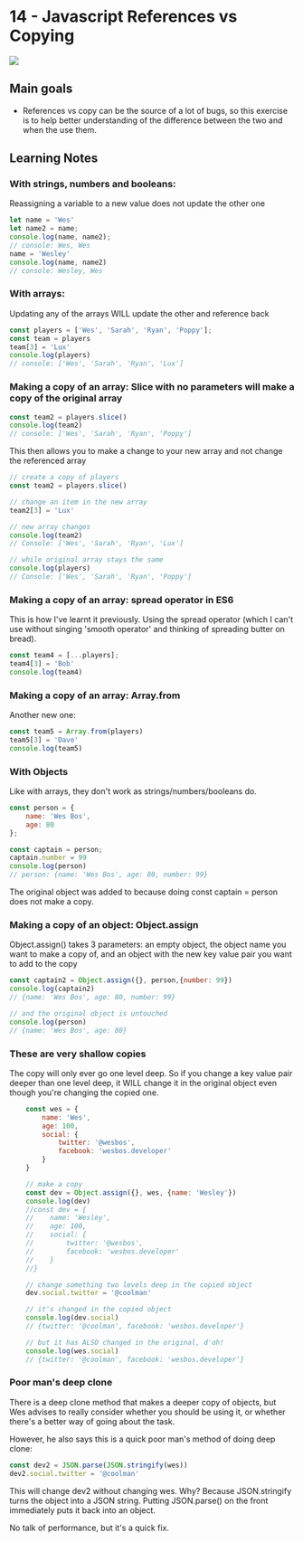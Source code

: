 # 14 - Javascript References vs Copying
![](./screenshot14.jpg)

## Main goals

- References vs copy can be the source of a lot of bugs, so this exercise is to help better understanding of the difference between the two and when the use them.

## Learning Notes
### With strings, numbers and booleans: 
Reassigning a variable to a new value does not update the other one

``` javascript
let name = 'Wes'
let name2 = name;
console.log(name, name2);
// console: Wes, Wes
name = 'Wesley'
console.log(name, name2)
// console: Wesley, Wes
```

### With arrays: 
Updating any of the arrays WILL update the other and reference back

``` javascript
const players = ['Wes', 'Sarah', 'Ryan', 'Poppy'];
const team = players
team[3] = 'Lux'
console.log(players)
// console: ['Wes', 'Sarah', 'Ryan', 'Lux']
```

### Making a copy of an array: Slice with no parameters will make a copy of the original array

``` javascript
const team2 = players.slice()
console.log(team2)
// console: ['Wes', 'Sarah', 'Ryan', 'Poppy']
```

This then allows you to make a change to your new array and not change the referenced array
``` javascript
// create a copy of players
const team2 = players.slice()

// change an item in the new array
team2[3] = 'Lux'

// new array changes
console.log(team2)
// Console: ['Wes', 'Sarah', 'Ryan', 'Lux']

// while original array stays the same
console.log(players)
// Console: ['Wes', 'Sarah', 'Ryan', 'Poppy']
```

### Making a copy of an array: spread operator in ES6  
This is how I've learnt it previously. Using the spread operator (which I can't use without singing 'smooth operator' and thinking of spreading butter on bread).

``` javascript
const team4 = [...players];
team4[3] = 'Bob'
console.log(team4)
```

### Making a copy of an array: Array.from
Another new one:
``` javascript
const team5 = Array.from(players)
team5[3] = 'Dave'
console.log(team5)
```

### With Objects
Like with arrays, they don't work as strings/numbers/booleans do.
``` javascript
const person = {
    name: 'Wes Bos',
    age: 80
};

const captain = person;
captain.number = 99
console.log(person)
// person: {name: 'Wes Bos', age: 80, number: 99}
```
The original object was added to because doing const captain = person does not make a copy.

### Making a copy of an object: Object.assign
Object.assign() takes 3 parameters: an empty object, the object name you want to make a copy of, and an object with the new key value pair you want to add to the copy

``` javascript
const captain2 = Object.assign({}, person,{number: 99})
console.log(captain2)
// {name: 'Wes Bos', age: 80, number: 99}

// and the original object is untouched
console.log(person)
// {name: 'Wes Bos', age: 80}
```

### These are very shallow copies
The copy will only ever go one level deep. So if you change a key value pair deeper than one level deep, it WILL change it in the original object even though you're changing the copied one.

``` javascript
    const wes = {
        name: 'Wes',
        age: 100,
        social: {
            twitter: '@wesbos',
            facebook: 'wesbos.developer'
        }
    }

    // make a copy
    const dev = Object.assign({}, wes, {name: 'Wesley'})
    console.log(dev)
    //const dev = {
    //    name: 'Wesley',
    //    age: 100,
    //    social: {
    //        twitter: '@wesbos',
    //        facebook: 'wesbos.developer'
    //    }
    //}

    // change something two levels deep in the copied object
    dev.social.twitter = '@coolman'

    // it's changed in the copied object
    console.log(dev.social)
    // {twitter: '@coolman', facebook: 'wesbos.developer'}

    // but it has ALSO changed in the original, d'oh!
    console.log(wes.social)
    // {twitter: '@coolman', facebook: 'wesbos.developer'}
```

### Poor man's deep clone
There is a deep clone method that makes a deeper copy of objects, but Wes advises to really consider whether you should be using it, or whether there's a better way of going about the task.

However, he also says this is a quick poor man's method of doing deep clone:

``` javascript
const dev2 = JSON.parse(JSON.stringify(wes))
dev2.social.twitter = '@coolman'
```

This will change dev2 without changing wes. Why? Because JSON.stringify turns the object into a JSON string. Putting JSON.parse() on the front immediately puts it back into an object.

No talk of performance, but it's a quick fix.
